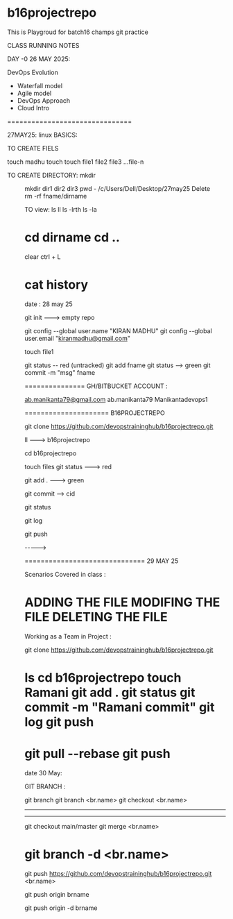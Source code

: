 # b16projectrepo
This is Playgroud for batch16 champs git practice 

CLASS RUNNING NOTES

DAY -0 
26 MAY 2025:

DevOps Evolution
- Waterfall model 
- Agile model
- DevOps Approach
- Cloud Intro 

===============================

27MAY25:
linux BASICS:

TO CREATE FIELS 


touch madhu 
touch <fname>
touch file1 file2 file3 ...file-n

TO CREATE DIRECTORY:
mkdir <dir>
mkdir dir1 dir2 dir3 
pwd
    - /c/Users/Dell/Desktop/27may25
Delete 	
rm -rf fname/dirname

TO view:
ls
ll
ls -lrth 
ls -la 

cd dirname
cd ..
=============================================================
clear 
ctrl + L 


cat <fname>
history
=====================================
date : 28 may 25

git init  ---> empty repo 


git config --global user.name "KIRAN MADHU"
git config --global user.email "kiranmadhu@gmail.com"

touch file1

git status -- red (untracked)
git add fname 
git status  --> green 
git commit -m "msg" fname


===============
GH/BITBUCKET  ACCOUNT :

ab.manikanta79@gmail.com
ab.manikanta79
Manikantadevops1

=====================
B16PROJECTREPO 

git clone https://github.com/devopstraininghub/b16projectrepo.git

ll ---> b16projectrepo

cd b16projectrepo

touch files 
git status ---> red 

git add .  ---> green 

git commit  --> cid 

git status 

git log 

git push 

-----> 

==============================
29 MAY 25

Scenarios Covered in class :


ADDING THE FILE 
MODIFING THE FILE 
DELETING THE FILE 
==================================

Working as a Team in Project :

git clone https://github.com/devopstraininghub/b16projectrepo.git

ls
cd b16projectrepo
touch Ramani 
git add .
git status
git commit -m "Ramani commit" 
git log
git push 
=========================
git pull --rebase 
git push 
================================

date 30 May:

GIT BRANCH :

git branch
git branch <br.name> 
git checkout <br.name> 

---
---

git checkout main/master
git merge <br.name> 

git branch -d <br.name> 
=========


git push https://github.com/devopstraininghub/b16projectrepo.git <br.name> 


git push origin brname

git push origin -d brname
